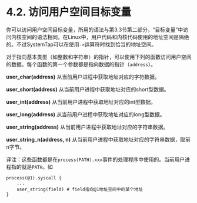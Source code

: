 # 4.2. 访问用户空间目标变量

你可以访问用户空间目标变量，所用的语法与第3.3节第二部分，“目标变量”中访问内核空间的语法相同。在Linux中，用户代码和内核代码使用的地址空间是隔绝的。不过SystemTap可以在使用`->`运算符时找到恰当的地址空间。

对于指向基本类型（如整数和字符串）的指针，可以使用下列的函数访问用户空间的数据。每个函数的第一个参数都是指向数据的指针（`address`）。

**user_char(address)**
从当前用户进程中获取地址对应的字符数据。

**user_short(address)**
从当前用户进程中获取地址对应的short型数据。

**user_int(address)**
从当前用户进程中获取地址对应的int型数据。

**user_long(address)**
从当前用户进程中获取地址对应的long型数据。

**user_string(address)**
从当前用户进程中获取地址对应的字符串数据。

**user_string_n(address, n)**
从当前用户进程中获取地址对应的字符串数据，取前n字节。

译注：这些函数都是在`process(PATH).xxx`事件的处理程序中使用的。当前用户进程指的就是`PATH`。如
```
process(@1).syscall {
    ...
    user_string(field) # field指向@1地址空间中的某个地址
}
```
